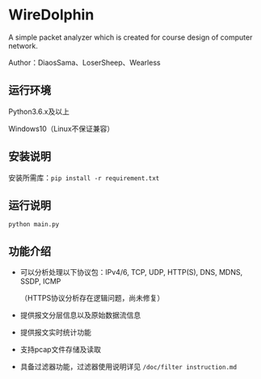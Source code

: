 # WireDolphin
 A simple packet analyzer which is created for course design of computer network.

Author：DiaosSama、LoserSheep、Wearless

## 运行环境

Python3.6.x及以上

Windows10（Linux不保证兼容）

## 安装说明

安装所需库：`pip install -r requirement.txt`

## 运行说明

`python main.py`

## 功能介绍

- 可以分析处理以下协议包：IPv4/6, TCP, UDP, HTTP(S), DNS, MDNS, SSDP, ICMP

  （HTTPS协议分析存在逻辑问题，尚未修复）

- 提供报文分层信息以及原始数据流信息

- 提供报文实时统计功能

- 支持pcap文件存储及读取

- 具备过滤器功能，过滤器使用说明详见 `/doc/filter instruction.md`

